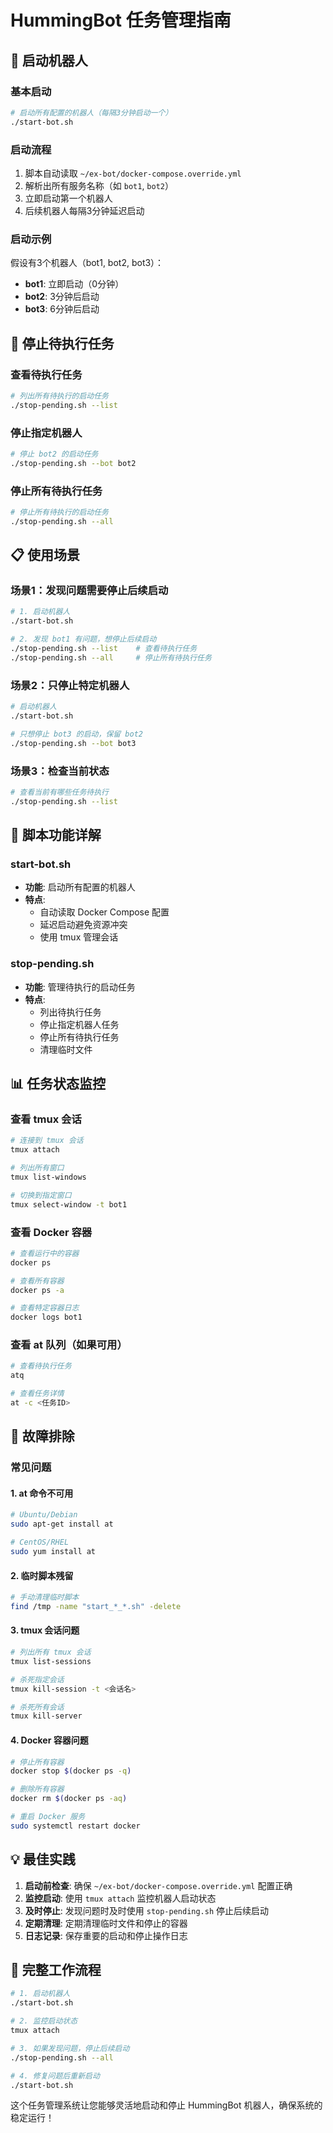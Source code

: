 # HummingBot 任务管理指南

## 🚀 启动机器人

### 基本启动
```bash
# 启动所有配置的机器人（每隔3分钟启动一个）
./start-bot.sh
```

### 启动流程
1. 脚本自动读取 `~/ex-bot/docker-compose.override.yml`
2. 解析出所有服务名称（如 `bot1`, `bot2`）
3. 立即启动第一个机器人
4. 后续机器人每隔3分钟延迟启动

### 启动示例
假设有3个机器人（bot1, bot2, bot3）：
- **bot1**: 立即启动（0分钟）
- **bot2**: 3分钟后启动
- **bot3**: 6分钟后启动

## 🛑 停止待执行任务

### 查看待执行任务
```bash
# 列出所有待执行的启动任务
./stop-pending.sh --list
```

### 停止指定机器人
```bash
# 停止 bot2 的启动任务
./stop-pending.sh --bot bot2
```

### 停止所有待执行任务
```bash
# 停止所有待执行的启动任务
./stop-pending.sh --all
```

## 📋 使用场景

### 场景1：发现问题需要停止后续启动
```bash
# 1. 启动机器人
./start-bot.sh

# 2. 发现 bot1 有问题，想停止后续启动
./stop-pending.sh --list    # 查看待执行任务
./stop-pending.sh --all     # 停止所有待执行任务
```

### 场景2：只停止特定机器人
```bash
# 启动机器人
./start-bot.sh

# 只想停止 bot3 的启动，保留 bot2
./stop-pending.sh --bot bot3
```

### 场景3：检查当前状态
```bash
# 查看当前有哪些任务待执行
./stop-pending.sh --list
```

## 🔧 脚本功能详解

### start-bot.sh
- **功能**: 启动所有配置的机器人
- **特点**:
  - 自动读取 Docker Compose 配置
  - 延迟启动避免资源冲突
  - 使用 tmux 管理会话

### stop-pending.sh
- **功能**: 管理待执行的启动任务
- **特点**:
  - 列出待执行任务
  - 停止指定机器人任务
  - 停止所有待执行任务
  - 清理临时文件

## 📊 任务状态监控

### 查看 tmux 会话
```bash
# 连接到 tmux 会话
tmux attach

# 列出所有窗口
tmux list-windows

# 切换到指定窗口
tmux select-window -t bot1
```

### 查看 Docker 容器
```bash
# 查看运行中的容器
docker ps

# 查看所有容器
docker ps -a

# 查看特定容器日志
docker logs bot1
```

### 查看 at 队列（如果可用）
```bash
# 查看待执行任务
atq

# 查看任务详情
at -c <任务ID>
```

## 🚨 故障排除

### 常见问题

#### 1. at 命令不可用
```bash
# Ubuntu/Debian
sudo apt-get install at

# CentOS/RHEL
sudo yum install at
```

#### 2. 临时脚本残留
```bash
# 手动清理临时脚本
find /tmp -name "start_*_*.sh" -delete
```

#### 3. tmux 会话问题
```bash
# 列出所有 tmux 会话
tmux list-sessions

# 杀死指定会话
tmux kill-session -t <会话名>

# 杀死所有会话
tmux kill-server
```

#### 4. Docker 容器问题
```bash
# 停止所有容器
docker stop $(docker ps -q)

# 删除所有容器
docker rm $(docker ps -aq)

# 重启 Docker 服务
sudo systemctl restart docker
```

## 💡 最佳实践

1. **启动前检查**: 确保 `~/ex-bot/docker-compose.override.yml` 配置正确
2. **监控启动**: 使用 `tmux attach` 监控机器人启动状态
3. **及时停止**: 发现问题时及时使用 `stop-pending.sh` 停止后续启动
4. **定期清理**: 定期清理临时文件和停止的容器
5. **日志记录**: 保存重要的启动和停止操作日志

## 🔄 完整工作流程

```bash
# 1. 启动机器人
./start-bot.sh

# 2. 监控启动状态
tmux attach

# 3. 如果发现问题，停止后续启动
./stop-pending.sh --all

# 4. 修复问题后重新启动
./start-bot.sh
```

这个任务管理系统让您能够灵活地启动和停止 HummingBot 机器人，确保系统的稳定运行！
